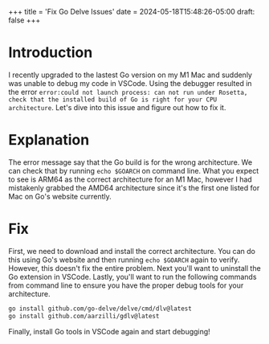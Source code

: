 +++
title = 'Fix Go Delve Issues'
date = 2024-05-18T15:48:26-05:00
draft: false
+++

# Introduction
I recently upgraded to the lastest Go version on my M1 Mac and suddenly was unable to debug my code in VSCode.  Using the debugger resulted in the error `error:could not launch process: can not run under Rosetta, check that the installed build of Go is right for your CPU architecture`.  Let's dive into this issue and figure out how to fix it.

# Explanation
The error message say that the Go build is for the wrong architecture. We can check that by running `echo $GOARCH` on command line. What you expect to see is ARM64 as the correct architecture for an M1 Mac, however I had mistakenly grabbed the AMD64 architecture since it's the first one listed for Mac on Go's website currently.  

# Fix
First, we need to download and install the correct architecture.  You can do this using Go's website and then running `echo $GOARCH` again to verify.  However, this doesn't fix the entire problem.  Next you'll want to uninstall the Go extension in VSCode.  Lastly, you'll want to run the following commands from command line to ensure you have the proper debug tools for your architecture.
```bash
go install github.com/go-delve/delve/cmd/dlv@latest
go install github.com/aarzilli/gdlv@latest
```
Finally, install Go tools in VSCode again and start debugging!